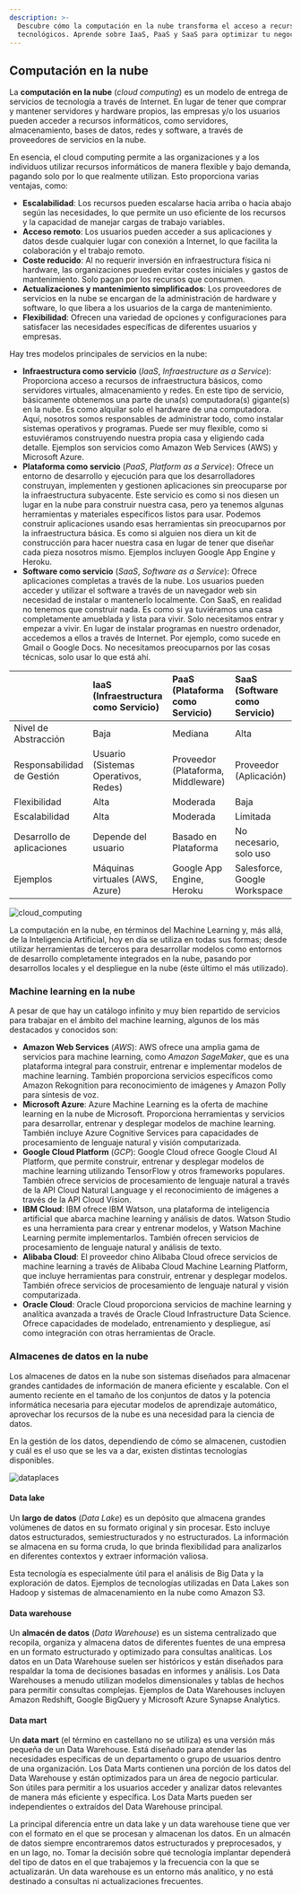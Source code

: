 ```yaml
---
description: >-
  Descubre cómo la computación en la nube transforma el acceso a recursos
  tecnológicos. Aprende sobre IaaS, PaaS y SaaS para optimizar tu negocio.
---
```

## Computación en la nube

La **computación en la nube** (*cloud computing*) es un modelo de entrega de servicios de tecnología a través de Internet. En lugar de tener que comprar y mantener servidores y hardware propios, las empresas y/o los usuarios pueden acceder a recursos informáticos, como servidores, almacenamiento, bases de datos, redes y software, a través de proveedores de servicios en la nube.

En esencia, el cloud computing permite a las organizaciones y a los individuos utilizar recursos informáticos de manera flexible y bajo demanda, pagando solo por lo que realmente utilizan. Esto proporciona varias ventajas, como:

- **Escalabilidad**: Los recursos pueden escalarse hacia arriba o hacia abajo según las necesidades, lo que permite un uso eficiente de los recursos y la capacidad de manejar cargas de trabajo variables.
- **Acceso remoto**: Los usuarios pueden acceder a sus aplicaciones y datos desde cualquier lugar con conexión a Internet, lo que facilita la colaboración y el trabajo remoto.
- **Coste reducido**: Al no requerir inversión en infraestructura física ni hardware, las organizaciones pueden evitar costes iniciales y gastos de mantenimiento. Solo pagan por los recursos que consumen.
- **Actualizaciones y mantenimiento simplificados**: Los proveedores de servicios en la nube se encargan de la administración de hardware y software, lo que libera a los usuarios de la carga de mantenimiento.
- **Flexibilidad**: Ofrecen una variedad de opciones y configuraciones para satisfacer las necesidades específicas de diferentes usuarios y empresas.

Hay tres modelos principales de servicios en la nube:

- **Infraestructura como servicio** (*IaaS*, *Infraestructure as a Service*): Proporciona acceso a recursos de infraestructura básicos, como servidores virtuales, almacenamiento y redes. En este tipo de servicio, básicamente obtenemos una parte de una(s) computadora(s) gigante(s) en la nube. Es como alquilar solo el hardware de una computadora. Aquí, nosotros somos responsables de administrar todo, como instalar sistemas operativos y programas. Puede ser muy flexible, como si estuviéramos construyendo nuestra propia casa y eligiendo cada detalle. Ejemplos son servicios como Amazon Web Services (AWS) y Microsoft Azure.
- **Plataforma como servicio** (*PaaS*, *Platform as a Service*): Ofrece un entorno de desarrollo y ejecución para que los desarrolladores construyan, implementen y gestionen aplicaciones sin preocuparse por la infraestructura subyacente. Este servicio es como si nos diesen un lugar en la nube para construir nuestra casa, pero ya tenemos algunas herramientas y materiales específicos listos para usar. Podemos construir aplicaciones usando esas herramientas sin preocuparnos por la infraestructura básica. Es como si alguien nos diera un kit de construcción para hacer nuestra casa en lugar de tener que diseñar cada pieza nosotros mismo. Ejemplos incluyen Google App Engine y Heroku.
- **Software como servicio** (*SaaS*, *Software as a Service*): Ofrece aplicaciones completas a través de la nube. Los usuarios pueden acceder y utilizar el software a través de un navegador web sin necesidad de instalar o mantenerlo localmente. Con SaaS, en realidad no tenemos que construir nada. Es como si ya tuviéramos una casa completamente amueblada y lista para vivir. Solo necesitamos entrar y empezar a vivir. En lugar de instalar programas en nuestro ordenador, accedemos a ellos a través de Internet. Por ejemplo, como sucede en Gmail o Google Docs. No necesitamos preocuparnos por las cosas técnicas, solo usar lo que está ahí.

|   | IaaS (Infraestructura como Servicio) | PaaS (Plataforma como Servicio) | SaaS (Software como Servicio) |
|:--|:-------------------------------------|:--------------------------------|:------------------------------|
| Nivel de Abstracción | Baja | Mediana | Alta |
| Responsabilidad de Gestión | Usuario (Sistemas Operativos, Redes) | Proveedor (Plataforma, Middleware) | Proveedor (Aplicación) |
| Flexibilidad | Alta | Moderada | Baja |
| Escalabilidad | Alta | Moderada | Limitada |
| Desarrollo de aplicaciones | Depende del usuario | Basado en Plataforma | No necesario, solo uso |
| Ejemplos | Máquinas virtuales (AWS, Azure) | Google App Engine, Heroku | Salesforce, Google Workspace |

![cloud_computing](https://github.com/4GeeksAcademy/machine-learning-content/blob/master/assets/cloud_computing.jpg?raw=true)

La computación en la nube, en términos del Machine Learning y, más allá, de la Inteligencia Artificial, hoy en día se utiliza en todas sus formas; desde utilizar herramientas de terceros para desarrollar modelos como entornos de desarrollo completamente integrados en la nube, pasando por desarrollos locales y el despliegue en la nube (éste último el más utilizado).

### Machine learning en la nube

A pesar de que hay un catálogo infinito y muy bien repartido de servicios para trabajar en el ámbito del machine learning, algunos de los más destacados y conocidos son:

- **Amazon Web Services** (*AWS*): AWS ofrece una amplia gama de servicios para machine learning, como *Amazon SageMaker*, que es una plataforma integral para construir, entrenar e implementar modelos de machine learning. También proporciona servicios específicos como Amazon Rekognition para reconocimiento de imágenes y Amazon Polly para síntesis de voz.
- **Microsoft Azure**: Azure Machine Learning es la oferta de machine learning en la nube de Microsoft. Proporciona herramientas y servicios para desarrollar, entrenar y desplegar modelos de machine learning. También incluye Azure Cognitive Services para capacidades de procesamiento de lenguaje natural y visión computarizada.
- **Google Cloud Platform** (*GCP*): Google Cloud ofrece Google Cloud AI Platform, que permite construir, entrenar y desplegar modelos de machine learning utilizando TensorFlow y otros frameworks populares. También ofrece servicios de procesamiento de lenguaje natural a través de la API Cloud Natural Language y el reconocimiento de imágenes a través de la API Cloud Vision.
- **IBM Cloud**: IBM ofrece IBM Watson, una plataforma de inteligencia artificial que abarca machine learning y análisis de datos. Watson Studio es una herramienta para crear y entrenar modelos, y Watson Machine Learning permite implementarlos. También ofrecen servicios de procesamiento de lenguaje natural y análisis de texto.
- **Alibaba Cloud**: El proveedor chino Alibaba Cloud ofrece servicios de machine learning a través de Alibaba Cloud Machine Learning Platform, que incluye herramientas para construir, entrenar y desplegar modelos. También ofrece servicios de procesamiento de lenguaje natural y visión computarizada.
- **Oracle Cloud**: Oracle Cloud proporciona servicios de machine learning y analítica avanzada a través de Oracle Cloud Infrastructure Data Science. Ofrece capacidades de modelado, entrenamiento y despliegue, así como integración con otras herramientas de Oracle.

### Almacenes de datos en la nube

Los almacenes de datos en la nube son sistemas diseñados para almacenar grandes cantidades de información de manera eficiente y escalable. Con el aumento reciente en el tamaño de los conjuntos de datos y la potencia informática necesaria para ejecutar modelos de aprendizaje automático, aprovechar los recursos de la nube es una necesidad para la ciencia de datos.

En la gestión de los datos, dependiendo de cómo se almacenen, custodien y cuál es el uso que se les va a dar, existen distintas tecnologías disponibles.

![dataplaces](https://github.com/4GeeksAcademy/machine-learning-content/blob/master/assets/dataplaces.png?raw=true)

#### Data lake

Un **largo de datos** (*Data Lake*) es un depósito que almacena grandes volúmenes de datos en su formato original y sin procesar. Esto incluye datos estructurados, semiestructurados y no estructurados. La información se almacena en su forma cruda, lo que brinda flexibilidad para analizarlos en diferentes contextos y extraer información valiosa.

Esta tecnología es especialmente útil para el análisis de Big Data y la exploración de datos. Ejemplos de tecnologías utilizadas en Data Lakes son Hadoop y sistemas de almacenamiento en la nube como Amazon S3.

#### Data warehouse

Un **almacén de datos** (*Data Warehouse*) es un sistema centralizado que recopila, organiza y almacena datos de diferentes fuentes de una empresa en un formato estructurado y optimizado para consultas analíticas. Los datos en un Data Warehouse suelen ser históricos y están diseñados para respaldar la toma de decisiones basadas en informes y análisis. Los Data Warehouses a menudo utilizan modelos dimensionales y tablas de hechos para permitir consultas complejas. Ejemplos de Data Warehouses incluyen Amazon Redshift, Google BigQuery y Microsoft Azure Synapse Analytics.

#### Data mart

Un **data mart** (el término en castellano no se utiliza) es una versión más pequeña de un Data Warehouse. Está diseñado para atender las necesidades específicas de un departamento o grupo de usuarios dentro de una organización. Los Data Marts contienen una porción de los datos del Data Warehouse y están optimizados para un área de negocio particular. Son útiles para permitir a los usuarios acceder y analizar datos relevantes de manera más eficiente y específica. Los Data Marts pueden ser independientes o extraídos del Data Warehouse principal.

La principal diferencia entre un data lake y un data warehouse tiene que ver con el formato en el que se procesan y almacenan los datos. En un almacén de datos siempre encontraremos datos estructurados y preprocesados, y en un lago, no. Tomar la decisión sobre qué tecnología implantar dependerá del tipo de datos en el que trabajemos y la frecuencia con la que se actualizarán. Un data warehouse es un entorno más analítico, y no está destinado a consultas ni actualizaciones frecuentes.